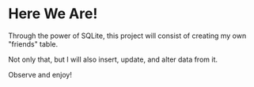 # Here We Are!

Through the power of SQLite, this project will consist of creating my own "friends" table.

Not only that, but I will also insert, update, and alter data from it.

Observe and enjoy!